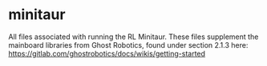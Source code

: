 # minitaur
All files associated with running the RL Minitaur. These files supplement the mainboard libraries from Ghost Robotics, found under section 2.1.3 here: https://gitlab.com/ghostrobotics/docs/wikis/getting-started
